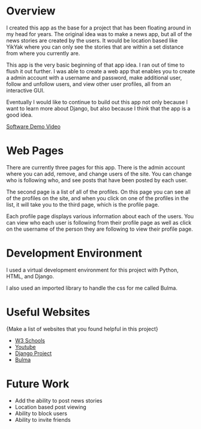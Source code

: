 # Overview

I created this app as the base for a project that has been floating around in my head for years. The original idea was to make a news app, but all of the news stories are created by the users. It would be location based like YikYak where you can only see the stories that are within a set distance from where you currently are.

This app is the very basic beginning of that app idea. I ran out of time to flush it out further. I was able to create a web app that enables you to create a admin account with a username and password, make additional user, follow and unfollow users, and view other user profiles, all from an interactive GUI.

Eventually I would like to continue to build out this app not only because I want to learn more about Django, but also because I think that the app is a good idea.


[Software Demo Video](https://youtu.be/didS5dd9ShE)

# Web Pages

There are currently three pages for this app. There is the admin account where you can add, remove, and change users of the site. You can change who is following who, and see posts that have been posted by each user.

The second page is a list of all of the profiles. On this page you can see all of the profiles on the site, and when you click on one of the profiles in the list, it will take you to the third page, which is the profile page.

Each profile page displays various information about each of the users. You can view who each user is following from their profile page as well as click on the username of the person they are following to view their profile page.

# Development Environment

I used a virtual development environment for this project with Python, HTML, and Django.

I also used an imported library to handle the css for me called Bulma.
# Useful Websites

{Make a list of websites that you found helpful in this project}
* [W3 Schools](w3schools.com)
* [Youtube ](youtube.com)
* [Django Project ](djangoproject.com)
* [Bulma](bulma.io)



# Future Work

* Add the ability to post news stories
* Location based post viewing
* Ability to block users
* Ability to invite friends